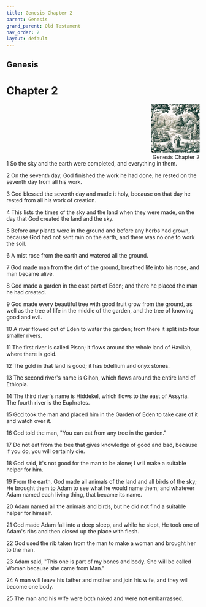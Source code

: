 ```yaml
---
title: Genesis Chapter 2
parent: Genesis
grand_parent: Old Testament
nav_order: 2
layout: default
---
```


## Genesis

# Chapter 2

<div style="clear: both; text-align: right;">
    <img src="/assets/Image/Genesis/500/2.jpg" alt="Genesis Chapter 2" class="chapter-image" style="max-width: 25%; height: auto;"/>
    <figcaption style="font-size: 14px;">Genesis Chapter 2</figcaption>
</div>
1 So the sky and the earth were completed, and everything in them.

2 On the seventh day, God finished the work he had done; he rested on the seventh day from all his work.

3 God blessed the seventh day and made it holy, because on that day he rested from all his work of creation.

4 This lists the times of the sky and the land when they were made, on the day that God created the land and the sky.

5 Before any plants were in the ground and before any herbs had grown, because God had not sent rain on the earth, and there was no one to work the soil.

6 A mist rose from the earth and watered all the ground.

7 God made man from the dirt of the ground, breathed life into his nose, and man became alive.

8 God made a garden in the east part of Eden; and there he placed the man he had created.

9 God made every beautiful tree with good fruit grow from the ground, as well as the tree of life in the middle of the garden, and the tree of knowing good and evil.

10 A river flowed out of Eden to water the garden; from there it split into four smaller rivers.

11 The first river is called Pison; it flows around the whole land of Havilah, where there is gold.

12 The gold in that land is good; it has bdellium and onyx stones.

13 The second river's name is Gihon, which flows around the entire land of Ethiopia.

14 The third river's name is Hiddekel, which flows to the east of Assyria. The fourth river is the Euphrates.

15 God took the man and placed him in the Garden of Eden to take care of it and watch over it.

16 God told the man, "You can eat from any tree in the garden."

17 Do not eat from the tree that gives knowledge of good and bad, because if you do, you will certainly die.

18 God said, it's not good for the man to be alone; I will make a suitable helper for him.

19 From the earth, God made all animals of the land and all birds of the sky; He brought them to Adam to see what he would name them; and whatever Adam named each living thing, that became its name.

20 Adam named all the animals and birds, but he did not find a suitable helper for himself.

21 God made Adam fall into a deep sleep, and while he slept, He took one of Adam's ribs and then closed up the place with flesh.

22 God used the rib taken from the man to make a woman and brought her to the man.

23 Adam said, "This one is part of my bones and body. She will be called Woman because she came from Man."

24 A man will leave his father and mother and join his wife, and they will become one body.

25 The man and his wife were both naked and were not embarrassed.


